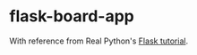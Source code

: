 # flask-board-app

With reference from Real Python's [Flask tutorial](https://realpython.com/flask-project/).
